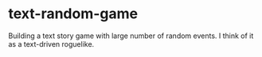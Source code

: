 # text-random-game
Building a text story game with large number of random events. I think of it as a text-driven roguelike.
